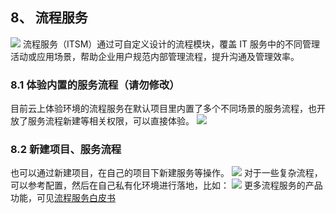 ## 8、 流程服务
![](f:/base/蓝鲸云上体验环境快速入门/assets/2022-02-18-17-51-44.png)
流程服务（ITSM）通过可自定义设计的流程模块，覆盖 IT 服务中的不同管理活动或应用场景，帮助企业用户规范内部管理流程，提升沟通及管理效率。
### 8.1 体验内置的服务流程（请勿修改）
目前云上体验环境的流程服务在默认项目里内置了多个不同场景的服务流程，也开放了服务流程新建等相关权限，可以直接体验。
![](f:/base/蓝鲸云上体验环境快速入门/assets/2022-02-18-17-51-53.png)

### 8.2 新建项目、服务流程
也可以通过新建项目，在自己的项目下新建服务等操作。
![](f:/base/蓝鲸云上体验环境快速入门/assets/2022-02-18-17-52-10.png)
对于一些复杂流程，可以参考配置，然后在自己私有化环境进行落地，比如：
![](f:/base/蓝鲸云上体验环境快速入门/assets/2022-02-18-17-52-17.png)
更多流程服务的产品功能，可见[流程服务白皮书](https://bk.tencent.com/docs/document/6.0/145/6623)
